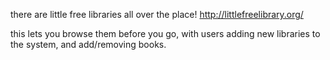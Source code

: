 there are little free libraries all over the place! http://littlefreelibrary.org/


this lets you browse them before you go, with users adding new libraries to the system, and add/removing books.



